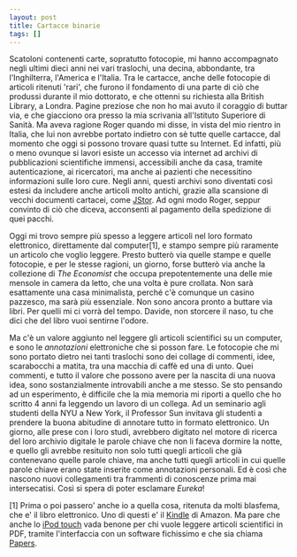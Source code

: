 ```yaml
---
layout: post
title: Cartacce binarie
tags: []
---
```


Scatoloni contenenti carte, sopratutto fotocopie, mi hanno accompagnato negli ultimi dieci anni nei vari traslochi, una decina, abbondante, tra l'Inghilterra, l'America e l'Italia. Tra le cartacce, anche delle fotocopie di articoli ritenuti 'rari', che furono il fondamento di una parte di ciò che produssi durante il mio dottorato, e che ottenni su richiesta alla British Library, a Londra. Pagine preziose che non ho mai avuto il coraggio di buttar via, e che giacciono ora presso la mia scrivania all'Istituto Superiore di Sanità.
Ma aveva ragione Roger quando mi disse, in vista del mio rientro in Italia, che lui non avrebbe portato indietro con sè tutte quelle cartacce, dal momento che oggi si possono trovare quasi tutte su Internet. Ed infatti, più o meno ovunque si lavori esiste un accesso via internet ad archivi di pubblicazioni scientifiche immensi, accessibili anche da casa, tramite autenticazione, ai ricercatori, ma anche ai pazienti che necessitino informazioni sulle loro cure. Negli anni, questi archivi sono diventati così estesi da includere anche articoli molto antichi, grazie alla scansione di vecchi documenti cartacei, come [JStor](http://www.jstor.org/?cookieSet=1). Ad ogni modo Roger, seppur convinto di ciò che diceva, acconsentì al pagamento della spedizione di quei pacchi.

Oggi mi trovo sempre più spesso a leggere articoli nel loro formato elettronico, direttamente dal computer[1], e stampo sempre più raramente un articolo che voglio leggere. Presto butterò via quelle stampe e quelle fotocopie, e per le stesse ragioni, un giorno, forse butterò via anche la collezione di *The Economist* che occupa prepotentemente una delle mie mensole in camera da letto, che una volta è pure crollata. Non sarà esattamente una casa minimalista, perché c'è comunque un casino pazzesco, ma sarà più essenziale. Non sono ancora pronto a buttare via libri. Per quelli mi ci vorrà del tempo. Davide, non storcere il naso, tu che dici che del libro vuoi sentirne l'odore.

Ma c'è un valore aggiunto nel leggere gli articoli scientifici su un computer, e sono le *annotazioni* elettroniche che si posson fare. Le fotocopie che mi sono portato dietro nei tanti traslochi sono dei collage di commenti, idee, scarabocchi a matita, tra una macchia di caffè ed una di unto. Quei commenti, e tutto il valore che possono avere per la nascita di una nuova idea, sono sostanzialmente introvabili anche a me stesso. Se sto pensando ad un esperimento, è difficile che la mia memoria mi riporti a quello che ho scritto 4 anni fa leggendo un lavoro di un collega. Ad un seminario agli studenti della NYU a New York, il Professor Sun invitava gli studenti a prendere la buona abitudine di annotare tutto in formato elettronico. Un giorno, alle prese con i loro studi, avrebbero digitato nel motore di ricerca del loro archivio digitale le parole chiave che non li faceva dormire la notte, e quello gli avrebbe resituito non solo tutti quegli articoli che già contenevano quelle parole chiave, ma anche tutti quegli articoli in cui quelle parole chiave erano state inserite come annotazioni personali. Ed è così che nascono nuovi collegamenti tra frammenti di conoscenze prima mai intersecatisi. Così si spera di poter esclamare *Eureka*!

[1] Prima o poi passero' anche io a quella cosa, ritenuta da molti blasfema, che e' il libro elettronico. Uno di questi e' il [Kindle](http://en.wikipedia.org/wiki/Amazon_Kindle) di Amazon. Ma pare che anche lo [iPod touch](http://www.apple.com/ipodtouch/) vada benone per chi vuole leggere articoli scientifici in PDF, tramite l'interfaccia con un software fichissimo e che sia chiama [Papers](http://mekentosj.com/papers/).
